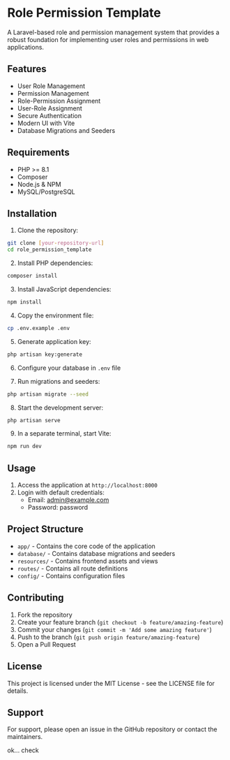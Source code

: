 # Role Permission Template

A Laravel-based role and permission management system that provides a robust foundation for implementing user roles and permissions in web applications.

## Features

- User Role Management
- Permission Management
- Role-Permission Assignment
- User-Role Assignment
- Secure Authentication
- Modern UI with Vite
- Database Migrations and Seeders

## Requirements

- PHP >= 8.1
- Composer
- Node.js & NPM
- MySQL/PostgreSQL

## Installation

1. Clone the repository:
```bash
git clone [your-repository-url]
cd role_permission_template
```

2. Install PHP dependencies:
```bash
composer install
```

3. Install JavaScript dependencies:
```bash
npm install
```

4. Copy the environment file:
```bash
cp .env.example .env
```

5. Generate application key:
```bash
php artisan key:generate
```

6. Configure your database in `.env` file

7. Run migrations and seeders:
```bash
php artisan migrate --seed
```

8. Start the development server:
```bash
php artisan serve
```

9. In a separate terminal, start Vite:
```bash
npm run dev
```

## Usage

1. Access the application at `http://localhost:8000`
2. Login with default credentials:
   - Email: admin@example.com
   - Password: password

## Project Structure

- `app/` - Contains the core code of the application
- `database/` - Contains database migrations and seeders
- `resources/` - Contains frontend assets and views
- `routes/` - Contains all route definitions
- `config/` - Contains configuration files

## Contributing

1. Fork the repository
2. Create your feature branch (`git checkout -b feature/amazing-feature`)
3. Commit your changes (`git commit -m 'Add some amazing feature'`)
4. Push to the branch (`git push origin feature/amazing-feature`)
5. Open a Pull Request

## License

This project is licensed under the MIT License - see the LICENSE file for details.

## Support

For support, please open an issue in the GitHub repository or contact the maintainers.

ok... check
